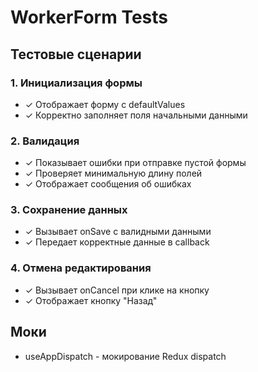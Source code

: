 # WorkerForm Tests

## Тестовые сценарии

### 1. Инициализация формы
- ✓ Отображает форму с defaultValues
- ✓ Корректно заполняет поля начальными данными

### 2. Валидация
- ✓ Показывает ошибки при отправке пустой формы
- ✓ Проверяет минимальную длину полей
- ✓ Отображает сообщения об ошибках

### 3. Сохранение данных
- ✓ Вызывает onSave с валидными данными
- ✓ Передает корректные данные в callback

### 4. Отмена редактирования
- ✓ Вызывает onCancel при клике на кнопку
- ✓ Отображает кнопку "Назад"

## Моки
- useAppDispatch - мокирование Redux dispatch 